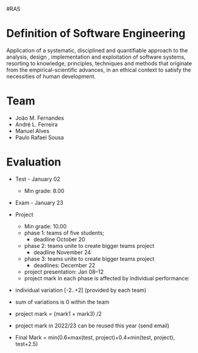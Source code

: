 #RAS 

# Definition of Software Engineering
Application of a systematic, disciplined and quantifiable approach to the analysis, design , implementation and exploitation of software systems, resorting to knowledge, principles, techniques and methods that originate from the empirical-scientific advances, in an ethical context to satisfy the necessities of human development.

# Team
- João M. Fernandes
- André L. Ferreira    
- Manuel Alves    
- Paulo Rafael Sousa

# Evaluation

- Test - January 02 
	- Min grade: 8.00 
- Exam - January 23
- Project
	- Min grade: 10.00
	- phase 1: teams of five students;
		- deadline October 20
	- phase 2: teams unite to create bigger teams project
		- deadline November 24
	- phase 3: teams unite to create bigger teams project
		- deadlines: December 22
	- project presentation: Jan 08–12
	- project mark in each phase is affected by individual performance:
    

- individual variation [-2..+2] (provided by each team)
    
- sum of variations is 0 within the team
    

- project mark = (mark1 + mark3) /2
    
- project mark in 2022/23 can be reused this year (send email)
    

- Final Mark = min(0.6×max(test, project)+0.4×min(test, project), test+2.5)